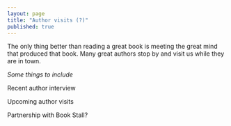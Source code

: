 ```yaml
---
layout: page
title: "Author visits (?)"
published: true
---
```


The only thing better than reading a great book is meeting the great mind that produced that book. Many great authors stop by and visit us while they are in town.  


_Some things to include_

Recent author interview

Upcoming author visits

Partnership with Book Stall?


